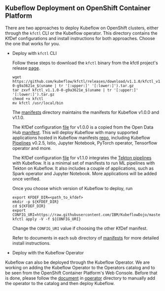 ## Kubeflow Deployment on OpenShift Container Platform

There are two approaches to deploy Kubeflow on OpenShift clusters, either through the `kfctl` CLI or the Kubeflow operator. This directory contains the KfDef configurations and install instructions for both approaches. Choose the one that works for you.

* Deploy with `kfctl` CLI

  Follow these steps to download the `kfctl` binary from the kfctl project's release [page](https://github.com/kubeflow/kfctl/releases/tag/v1.1.0).

  ```shell
  wget https://github.com/kubeflow/kfctl/releases/download/v1.1.0/kfctl_v1.1.0-0-g9a3621e_$(uname | tr '[:upper:]' '[:lower:]').tar.gz
  tar zxvf kfctl_v1.1.0-0-g9a3621e_$(uname | tr '[:upper:]' '[:lower:]').tar.gz
  chmod +x kfctl
  mv kfctl /usr/local/bin
  ```

  The [manifests](manifests) directory maintains the manifests for Kubeflow v1.0.0 and v1.1.0.
  
  The KfDef configuration [file](manifests/v1.0.0/kfctl_openshift.v1.0.0.yaml) for v1.0.0 is a copied from the Open Data Hub [manifest](https://github.com/opendatahub-io/manifests/blob/v1.0-branch-openshift/kfdef/kfctl_openshift.yaml). This will deploy Kubeflow with many supported applications hosted in Kubeflow manifests [repo](https://github.com/kubeflow/manifests), including Kubeflow [Pipelines](https://github.com/kubeflow/pipelines) v0.2.5, Istio, Jupyter Notebook, PyTorch operator, Tensorflow operator and more.

  The KfDef configuration [file](manifests/v1.1.0/kfctl_tekton_openshift_minimal.v1.1.0.yaml) for v1.1.0 integrates the [Tekton pipelines](https://github.com/kubeflow/kfp-tekton) with Kubeflow. It is a minimal set of manifests to run ML pipelines with Tekton on Kubeflow. It also includes a couple of applications, such as Spark operator and Jupyter Notebook. More applications will be added once verified.

  Once you choose which version of Kubeflow to deploy, run

  ```shell
  export KFDEF_DIR=<path_to_kfdef>
  mkdir -p ${KFDEF_DIR}
  cd ${KFDEF_DIR}
  export CONFIG_URI=https://raw.githubusercontent.com/IBM/KubeflowDojo/master/OpenShift/manifests/v1.1.0/kfctl_tekton_openshift_minimal.v1.1.0.yaml
  kfctl apply -V -f ${CONFIG_URI}
  ```

  Change the `CONFIG_URI` value if choosing the other KfDef manifest.

  Refer to documents in each sub directory of [manifests](manifests) for more detailed install instructions.

* Deploy with the Kubeflow Operator

Kubeflow can also be deployed through the Kubeflow Operator. We are working on adding the Kubeflow Operator to the Operators catalog and to be seen from the OpenShift Container Platform's Web Console. Before that is done, please follow the [document](operator/README.md) in [operator](operator) directory to manually add the operator to the catalog and then deploy Kubeflow.
